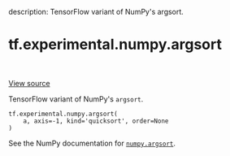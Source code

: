 description: TensorFlow variant of NumPy's argsort.

<div itemscope itemtype="http://developers.google.com/ReferenceObject">
<meta itemprop="name" content="tf.experimental.numpy.argsort" />
<meta itemprop="path" content="Stable" />
</div>

# tf.experimental.numpy.argsort

<!-- Insert buttons and diff -->

<table class="tfo-notebook-buttons tfo-api nocontent" align="left">

</table>

<a target="_blank" class="external" href="/code/stable/tensorflow/python/ops/numpy_ops/np_math_ops.py">View source</a>



TensorFlow variant of NumPy's `argsort`.


<pre class="devsite-click-to-copy prettyprint lang-py tfo-signature-link">
<code>tf.experimental.numpy.argsort(
    a, axis=-1, kind=&#x27;quicksort&#x27;, order=None
)
</code></pre>



<!-- Placeholder for "Used in" -->

See the NumPy documentation for [`numpy.argsort`](https://numpy.org/doc/stable/reference/generated/numpy.argsort.html).